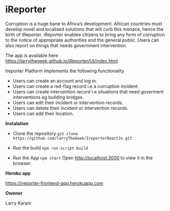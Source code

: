 # iReporter
Corruption is a huge bane to Africa’s development. African countries must develop novel and localised solutions that will curb this menace, hence the birth of iReporter. iReporter enables citizens to bring any form of corruption to the notice of appropriate authorities and the general public. Users can also report on things that needs government intervention.

The app is available here https://larrythegeek.github.io/iReporter/UI/index.html

Ireporter Platform implements the following  functionality

- Users can create an account and log in.
- Users can create a red-flag record i.e a corruption incident.
- Users can create intervention record i.e situations that need goverment interventions eg building bridges.
- Users can edit their incident or intervention records.
- Users can delete their incident or intervention records.
- Users can add their location.

__Instalation__

- Clone the repository
`git clone https://github.com/larryTheGeek/IreporterReactJs.git`

- Run the build
`npm run-script build`

- Run the App
  `npm start`
 Open [http://localhost:3000](http://localhost:3000) to view it in the browser.
 
__Heroku app__

https://ireporter-frontend-app.herokuapp.com

__Owener__

Larry Karani


